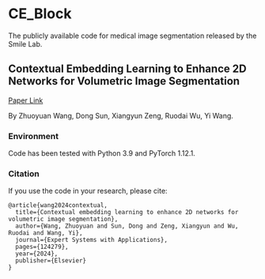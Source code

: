 # CE_Block
The publicly available code for medical image segmentation released by the Smile Lab.

## Contextual Embedding Learning to Enhance 2D Networks for Volumetric Image Segmentation
[Paper Link](https://www.sciencedirect.com/science/article/abs/pii/S095741742401145X)

By Zhuoyuan Wang, Dong Sun, Xiangyun Zeng, Ruodai Wu, Yi Wang.

### Environment
Code has been tested with Python 3.9 and PyTorch 1.12.1.

### Citation
If you use the code in your research, please cite:
```
@article{wang2024contextual,
  title={Contextual embedding learning to enhance 2D networks for volumetric image segmentation},
  author={Wang, Zhuoyuan and Sun, Dong and Zeng, Xiangyun and Wu, Ruodai and Wang, Yi},
  journal={Expert Systems with Applications},
  pages={124279},
  year={2024},
  publisher={Elsevier}
}
```
